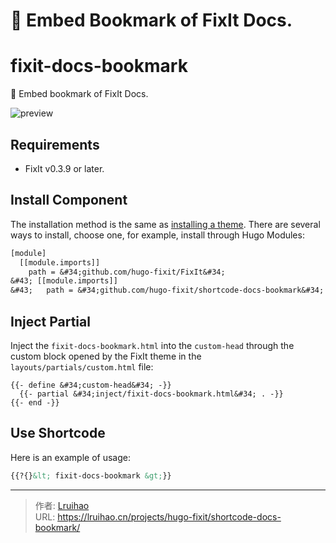 # 🔖 Embed Bookmark of FixIt Docs.

# fixit-docs-bookmark

🔖 Embed bookmark of FixIt Docs.

![preview](https://lruihao.cn/posts/fixit-docs-bookmark/images/featured-image.webp)

## Requirements

- FixIt v0.3.9 or later.

## Install Component

The installation method is the same as [installing a theme](https://fixit.lruihao.cn/documentation/installation/). There are several ways to install, choose one, for example, install through Hugo Modules:

```diff
[module]
  [[module.imports]]
    path = &#34;github.com/hugo-fixit/FixIt&#34;
&#43; [[module.imports]]
&#43;   path = &#34;github.com/hugo-fixit/shortcode-docs-bookmark&#34;
```

## Inject Partial

Inject the `fixit-docs-bookmark.html` into the `custom-head` through the custom block opened by the FixIt theme in the `layouts/partials/custom.html` file:

```go-html-template
{{- define &#34;custom-head&#34; -}}
  {{- partial &#34;inject/fixit-docs-bookmark.html&#34; . -}}
{{- end -}}
```

## Use Shortcode

Here is an example of usage:

```markdown
{{?{}&lt; fixit-docs-bookmark &gt;}}
```


---

> 作者: [Lruihao](https://github.com/Lruihao)  
> URL: https://lruihao.cn/projects/hugo-fixit/shortcode-docs-bookmark/  

